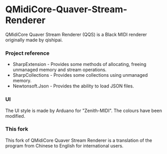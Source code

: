 # QMidiCore-Quaver-Stream-Renderer
QMidiCore Quaver Stream Renderer (QQS) is a Black MIDI renderer originally made by qishipai.

### Project reference
- SharpExtension - Provides some methods of allocating, freeing unmanaged memory and stream operations.
- SharpCollections - Provides some collections using unmanaged memory.
- Newtonsoft.Json - Provides the ability to load JSON files.

### UI
The UI style is made by Arduano for "Zenith-MIDI". The colours have been modified.

### This fork
This fork of QMidiCore Quaver Stream Renderer is a translation of the program from Chinese to English for international users.